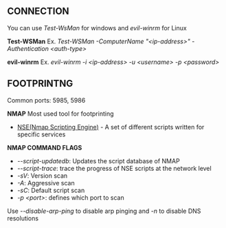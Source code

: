 ## CONNECTION
You can use *Test-WsMan* for windows and *evil-winrm* for Linux

**Test-WSMan**
Ex.
*Test-WSMan -ComputerName "\<ip-address\>" -Authentication \<auth-type\>*

**evil-winrm**
Ex. 
*evil-winrm -i \<ip-address\> -u \<username\> -p \<password\>*


## FOOTPRINTNG
Common ports: 5985, 5986

**NMAP**
Most used tool for footprinting
- [NSE(Nmap Scripting Engine)](https://nmap.org/book/nse.html) - A set of different scripts written for specific services

**NMAP COMMAND FLAGS**
- *--script-updatedb*: Updates the script database of NMAP
- *--script-trace*: trace the progress of NSE scripts at the network level
- *-sV*: Version scan
- *-A*: Aggressive scan
- *-sC*: Default script scan
- *-p \<port\>*:  defines which port to scan

Use *--disable-arp-ping* to disable arp pinging and *-n* to disable DNS resolutions

